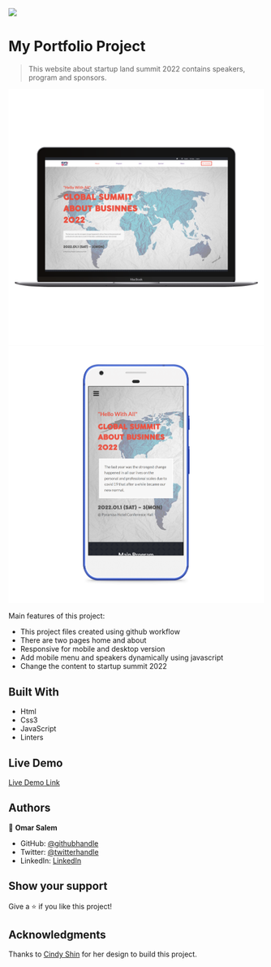 ![](https://img.shields.io/badge/Microverse-blueviolet)

# My Portfolio Project

> This website about startup land summit 2022 contains speakers, program and sponsors.

![screenshot](./assets/mac-mock.png)
![screenshot](./assets/mobile-mock.png)

Main features of this project:

- This project files created using github workflow
- There are two pages home and about
- Responsive for mobile and desktop version
- Add mobile menu and speakers dynamically using javascript
- Change the content to startup summit 2022

## Built With

- Html
- Css3
- JavaScript
- Linters

## Live Demo

[Live Demo Link](https://omarsalem7.github.io/Summit-event//)

## Authors

👤 **Omar Salem**

- GitHub: [@githubhandle](https://github.com/omarsalem7)
- Twitter: [@twitterhandle](https://twitter.com/Omar80491499)
- LinkedIn: [LinkedIn](https://www.linkedin.com/in/omar-salem-a6945b177/)

## Show your support

Give a ⭐️ if you like this project!

## Acknowledgments

Thanks to [Cindy Shin](https://www.behance.net/adagio07) for her design to build this project.
